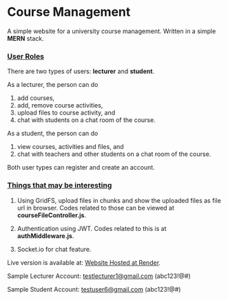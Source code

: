 # Course Management

A simple website for a university course management. Written in a simple **MERN** stack. 

### <u>User Roles</u>

There are two types of users: **lecturer** and **student**.

As a lecturer, the person can do
1. add courses,
2. add, remove course activities,
3. upload files to course activity, and 
4. chat with students on a chat room of the course.

As a student, the person can do
1. view courses, activities and files, and
2. chat with teachers and other students on a chat room of the course.

Both user types can register and create an account.

### <u>Things that may be interesting</u>

1. Using GridFS, upload files in chunks and show the uploaded files as file url in browser. Codes related to those can be viewed at **courseFileController.js**.

2. Authentication using JWT. Codes related to this is at **authMiddleware.js**.

3. Socket.io for chat feature.

Live version is available at: [Website Hosted at Render](https://course-management-web.onrender.com).

Sample Lecturer Account: testlecturer1@gmail.com (abc123!@#)

Sample Student Account: testuser6@gmail.com (abc123!@#)

